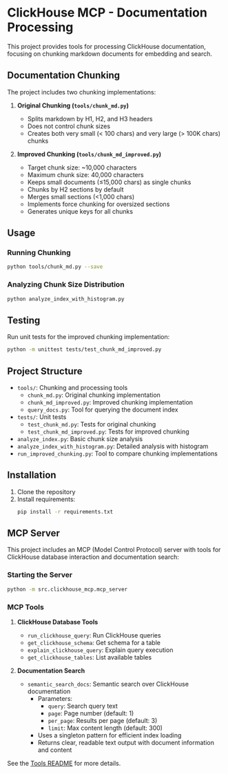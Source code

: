 # ClickHouse MCP - Documentation Processing

This project provides tools for processing ClickHouse documentation, focusing on chunking markdown documents for embedding and search.

## Documentation Chunking

The project includes two chunking implementations:

1. **Original Chunking (`tools/chunk_md.py`)**
   - Splits markdown by H1, H2, and H3 headers
   - Does not control chunk sizes
   - Creates both very small (< 100 chars) and very large (> 100K chars) chunks

2. **Improved Chunking (`tools/chunk_md_improved.py`)**
   - Target chunk size: ~10,000 characters 
   - Maximum chunk size: 40,000 characters
   - Keeps small documents (≤15,000 chars) as single chunks
   - Chunks by H2 sections by default
   - Merges small sections (<1,000 chars)
   - Implements force chunking for oversized sections
   - Generates unique keys for all chunks

## Usage

### Running Chunking

```bash
python tools/chunk_md.py --save
```


### Analyzing Chunk Size Distribution

```bash
python analyze_index_with_histogram.py
```

## Testing

Run unit tests for the improved chunking implementation:

```bash
python -m unittest tests/test_chunk_md_improved.py
```

## Project Structure

- `tools/`: Chunking and processing tools
  - `chunk_md.py`: Original chunking implementation
  - `chunk_md_improved.py`: Improved chunking implementation
  - `query_docs.py`: Tool for querying the document index
- `tests/`: Unit tests
  - `test_chunk_md.py`: Tests for original chunking
  - `test_chunk_md_improved.py`: Tests for improved chunking
- `analyze_index.py`: Basic chunk size analysis
- `analyze_index_with_histogram.py`: Detailed analysis with histogram
- `run_improved_chunking.py`: Tool to compare chunking implementations

## Installation

1. Clone the repository
2. Install requirements:
   ```bash
   pip install -r requirements.txt
   ```

## MCP Server

This project includes an MCP (Model Control Protocol) server with tools for ClickHouse database interaction and documentation search:

### Starting the Server

```bash
python -m src.clickhouse_mcp.mcp_server
```

### MCP Tools

1. **ClickHouse Database Tools**
   - `run_clickhouse_query`: Run ClickHouse queries
   - `get_clickhouse_schema`: Get schema for a table
   - `explain_clickhouse_query`: Explain query execution
   - `get_clickhouse_tables`: List available tables

2. **Documentation Search**
   - `semantic_search_docs`: Semantic search over ClickHouse documentation
     - Parameters:
       - `query`: Search query text
       - `page`: Page number (default: 1) 
       - `per_page`: Results per page (default: 3)
       - `limit`: Max content length (default: 300)
     - Uses a singleton pattern for efficient index loading
     - Returns clear, readable text output with document information and content

See the [Tools README](tools/README.md) for more details.
